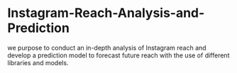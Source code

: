 # Instagram-Reach-Analysis-and-Prediction
we purpose to conduct an in-depth analysis of Instagram reach and develop a prediction model to forecast future reach with the use of different libraries and models.
